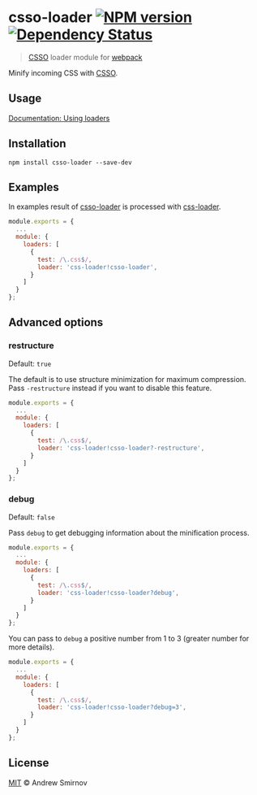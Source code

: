 # csso-loader [![NPM version](https://img.shields.io/npm/v/csso-loader.svg)](https://www.npmjs.com/package/csso-loader) [![Dependency Status](https://img.shields.io/gemnasium/SanDark7/csso-loader.svg)](https://gemnasium.com/SanDark7/csso-loader)

> [CSSO](https://www.npmjs.com/package/csso) loader module for [webpack](https://www.npmjs.com/package/webpack)

Minify incoming CSS with [CSSO](https://www.npmjs.com/package/csso).

## Usage

[Documentation: Using loaders](http://webpack.github.io/docs/using-loaders.html)

## Installation

```
npm install csso-loader --save-dev
```

## Examples

In examples result of [csso-loader](https://www.npmjs.com/package/csso-loader)
is processed with [css-loader](https://www.npmjs.com/package/css-loader).

``` javascript
module.exports = {
  ...
  module: {
    loaders: [
      {
        test: /\.css$/,
        loader: 'css-loader!csso-loader',
      }
    ]
  }
};
```

## Advanced options

### restructure

Default: `true`

The default is to use structure minimization for maximum compression.
Pass `-restructure` instead if you want to disable this feature.

``` javascript
module.exports = {
  ...
  module: {
    loaders: [
      {
        test: /\.css$/,
        loader: 'css-loader!csso-loader?-restructure',
      }
    ]
  }
};
```

### debug

Default: `false`

Pass `debug` to get debugging information about the minification process.

``` javascript
module.exports = {
  ...
  module: {
    loaders: [
      {
        test: /\.css$/,
        loader: 'css-loader!csso-loader?debug',
      }
    ]
  }
};
```

You can pass to `debug` a positive number from 1 to 3 (greater number for more details).

``` javascript
module.exports = {
  ...
  module: {
    loaders: [
      {
        test: /\.css$/,
        loader: 'css-loader!csso-loader?debug=3',
      }
    ]
  }
};
```

## License

[MIT](http://www.opensource.org/licenses/mit-license.php) © Andrew Smirnov
